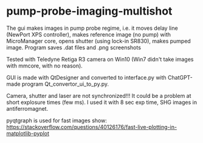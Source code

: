 # pump-probe-imaging-multishot
The gui makes images in pump probe regime, i.e. it moves delay line (NewPort XPS controller), makes reference image (no pump) with MicroManager core, opens shutter (using lock-in SR830), makes pumped image. Program saves .dat files and .png screenshots

Tested with Teledyne Retiga R3 camera on Win10 (Win7 didn't take images with mmcore, with no reason).

GUI is made with QtDesigner and converted to interface.py with ChatGPT-made program Qt_convertor_ui_to_py.py.

Camera, shutter and laser are not synchronized!!! It could be a problem at short explosure times (few ms). I used it with 8 sec exp time, SHG images in antiferromagnet. 

pyqtgraph is used for fast images show: https://stackoverflow.com/questions/40126176/fast-live-plotting-in-matplotlib-pyplot 
